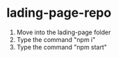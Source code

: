 
# lading-page-repo
1. Move into the lading-page folder
2. Type the command "npm i"
3. Type the command "npm start"